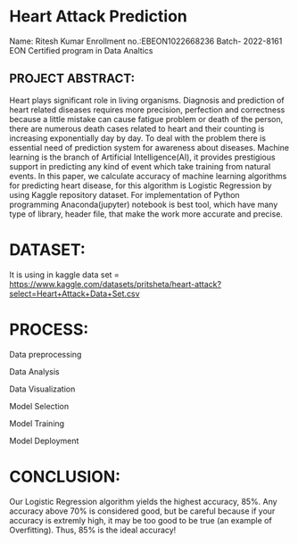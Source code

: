 # Heart Attack Prediction
Name: Ritesh Kumar
Enrollment no.:EBEON1022668236
Batch- 2022-8161 EON Certified program in Data Analtics

## PROJECT ABSTRACT:
Heart plays significant role in living organisms. Diagnosis and prediction of heart related diseases requires more precision, perfection and correctness because a little mistake can cause fatigue problem or death of the person, there are numerous death cases related to heart and their counting is increasing exponentially day by day. To deal with the problem there is essential need of prediction system for awareness about diseases. Machine learning is the branch of Artificial Intelligence(AI), it provides prestigious support in predicting any kind of event which take training from natural events. In this paper, we calculate accuracy of machine learning algorithms for predicting heart disease, for this algorithm is Logistic Regression by using Kaggle repository dataset. For implementation of Python programming Anaconda(jupyter) notebook is best tool, which have many type of library, header file, that make the work more accurate and precise.

# DATASET:
It is using in kaggle data set = https://www.kaggle.com/datasets/pritsheta/heart-attack?select=Heart+Attack+Data+Set.csv

# PROCESS:
Data preprocessing

Data Analysis

Data Visualization

Model Selection

Model Training

Model Deployment

# CONCLUSION:
Our Logistic Regression algorithm yields the highest accuracy, 85%. Any accuracy above 70% is considered good, but be careful because if your accuracy is extremly high, it may be too good to be true (an example of Overfitting). Thus, 85% is the ideal accuracy!
